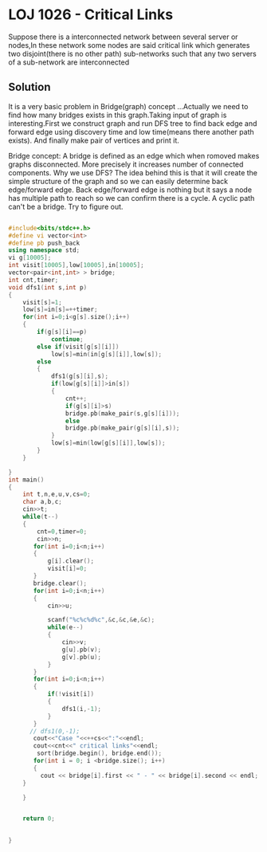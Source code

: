 # LOJ 1026 - Critical Links 

Suppose there is a interconnected network between several server or nodes,In these network some nodes are said critical link which generates two disjoint(there is no other path) sub-networks such that any two servers of a sub-network are interconnected

## Solution

It is a very basic problem in Bridge(graph) concept ...Actually we need to find how many bridges exists in this graph.Taking input of graph is interesting.First we construct graph and run DFS tree to find back edge and forward edge using discovery time and low time(means there another path exists). And finally make pair of vertices and print it.

Bridge concept: A bridge is defined as an edge which when romoved makes graphs disconnected. More precisely it increases number of connected components. Why we use DFS? The idea behind this is that it will create the simple structure of the graph and so we can easily determine back edge/forward edge. Back edge/forward edge is nothing but it says a node has multiple path to reach so we can confirm there is a cycle. A cyclic path can't be a bridge. Try to figure out. 

```cpp

#include<bits/stdc++.h>
#define vi vector<int>
#define pb push_back
using namespace std;
vi g[10005];
int visit[10005],low[10005],in[10005];
vector<pair<int,int> > bridge;
int cnt,timer;
void dfs1(int s,int p)
{
    visit[s]=1;
    low[s]=in[s]=++timer;
    for(int i=0;i<g[s].size();i++)
    {
        if(g[s][i]==p)
            continue;
        else if(visit[g[s][i]])
            low[s]=min(in[g[s][i]],low[s]);
        else
        {
            dfs1(g[s][i],s);
            if(low[g[s][i]]>in[s])
            {
                cnt++;
                if(g[s][i]>s)
                bridge.pb(make_pair(s,g[s][i]));
                else
                bridge.pb(make_pair(g[s][i],s));
            }
            low[s]=min(low[g[s][i]],low[s]);
        }
    }

}
int main()
{
    int t,n,e,u,v,cs=0;
    char a,b,c;
    cin>>t;
    while(t--)
    {
        cnt=0,timer=0;
        cin>>n;
       for(int i=0;i<n;i++)
       {
           g[i].clear();
           visit[i]=0;
       }
       bridge.clear();
       for(int i=0;i<n;i++)
       {
           cin>>u;

           scanf("%c%c%d%c",&c,&c,&e,&c);
           while(e--)
           {
               cin>>v;
               g[u].pb(v);
               g[v].pb(u);
           }
       }
       for(int i=0;i<n;i++)
       {
           if(!visit[i])
           {
               dfs1(i,-1);
           }
       }
      // dfs1(0,-1);
       cout<<"Case "<<++cs<<":"<<endl;
       cout<<cnt<<" critical links"<<endl;
        sort(bridge.begin(), bridge.end());
       for(int i = 0; i <bridge.size(); i++)
       {
         cout << bridge[i].first << " - " << bridge[i].second << endl;
    }

    }


    return 0; 

    
}

```
